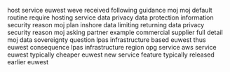 host service euwest weve received following guidance moj moj default routine require hosting service data privacy data protection information security reason moj plan inshore data limiting returning data privacy security reason moj asking partner example commercial supplier full detail moj data sovereignty question lpas infrastructure based euwest thus euwest consequence lpas infrastructure region opg service aws service euwest typically cheaper euwest new service feature typically released earlier euwest
